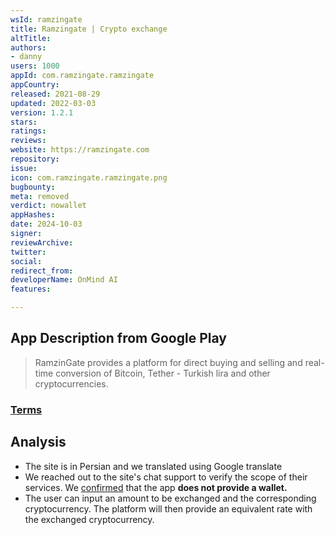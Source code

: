 ```yaml
---
wsId: ramzingate
title: Ramzingate | Crypto exchange
altTitle: 
authors:
- danny
users: 1000
appId: com.ramzingate.ramzingate
appCountry: 
released: 2021-08-29
updated: 2022-03-03
version: 1.2.1
stars: 
ratings: 
reviews: 
website: https://ramzingate.com
repository: 
issue: 
icon: com.ramzingate.ramzingate.png
bugbounty: 
meta: removed
verdict: nowallet
appHashes: 
date: 2024-10-03
signer: 
reviewArchive: 
twitter: 
social: 
redirect_from: 
developerName: OnMind AI
features: 

---
```


## App Description from Google Play 

> RamzinGate provides a platform for direct buying and selling and real-time conversion of Bitcoin, Tether - Turkish lira and other cryptocurrencies.

### [Terms](https://ramzingate.com/client/v2/TERMS) 

## Analysis 

- The site is in Persian and we translated using Google translate 
- We reached out to the site's chat support to verify the scope of their services. We [confirmed](https://twitter.com/BitcoinWalletz/status/1664535553725935616) that the app **does not provide a wallet.** 
- The user can input an amount to be exchanged and the corresponding cryptocurrency. The platform will then provide an equivalent rate with the exchanged cryptocurrency. 



